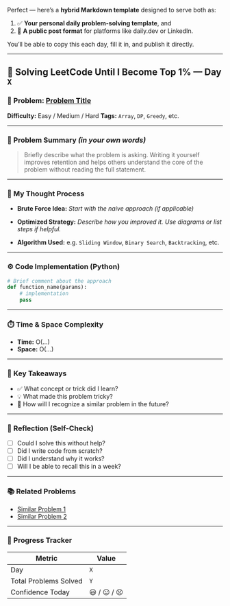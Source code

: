 Perfect — here’s a **hybrid Markdown template** designed to serve both as:

1. ✅ **Your personal daily problem-solving template**, and
2. 📢 **A public post format** for platforms like daily.dev or LinkedIn.

You’ll be able to copy this each day, fill it in, and publish it directly.

---

## 🧠 Solving LeetCode Until I Become Top 1% — Day `X`

### 🔹 Problem: [Problem Title](https://leetcode.com/problems/problem-slug/)

**Difficulty:** Easy / Medium / Hard
**Tags:** `Array`, `DP`, `Greedy`, etc.

---

### 📝 Problem Summary *(in your own words)*

> Briefly describe what the problem is asking. Writing it yourself improves retention and helps others understand the core of the problem without reading the full statement.

---

### 🧠 My Thought Process

* **Brute Force Idea:**
  *Start with the naive approach (if applicable)*

* **Optimized Strategy:**
  *Describe how you improved it. Use diagrams or list steps if helpful.*

* **Algorithm Used:**
  e.g. `Sliding Window`, `Binary Search`, `Backtracking`, etc.

---

### ⚙️ Code Implementation (Python)

```python
# Brief comment about the approach
def function_name(params):
    # implementation
    pass
```

---

### ⏱️ Time & Space Complexity

* **Time:** O(...)
* **Space:** O(...)

---

### 🧩 Key Takeaways

* ✅ What concept or trick did I learn?
* 💡 What made this problem tricky?
* 💭 How will I recognize a similar problem in the future?

---

### 🔁 Reflection (Self-Check)

* [ ] Could I solve this without help?
* [ ] Did I write code from scratch?
* [ ] Did I understand why it works?
* [ ] Will I be able to recall this in a week?

---

### 📚 Related Problems

* [Similar Problem 1](#)
* [Similar Problem 2](#)

---

### 🚀 Progress Tracker

| Metric                | Value        |
| --------------------- | ------------ |
| Day                   | `X`          |
| Total Problems Solved | `Y`          |
| Confidence Today      | 😃 / 😐 / 😣 |
